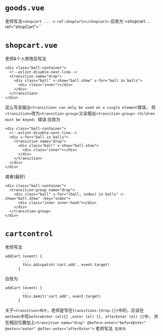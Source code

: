 # `goods.vue`
老师写法`<shopcart ... v-ref:shopCart></shopcart>`
应改为`<shopcart ... ref="shopCart"></shopcart>``

# `shopcart.vue`
老师&个人修改后写法
```
<div class="ball-container">
  <!--eslint-disable-next-line-->
  <transition name="drop">
    <div class="ball" v-show="ball.show" v-for="ball in balls">
      <div class="inner"></div>
    </div>
  </transition>
</div>
```
这么写会报出`<transition> can only be used on a single element`错误，
将`<transition>`改为`<transition-group>`又会报出`<transition-group> children must be keyed: `错误
应改为
```
<div class="ball-container">
  <!--eslint-disable-next-line-->
  <div v-for="ball in balls">
    <transition name="drop">
      <div class="ball" v-show="ball.show">
        <div class="inner"></div>
      </div>
    </transition>
  </div>
</div>
```
或者(最好)
```
<div class="ball-container">
  <transition-group name="drop">
    <div class="ball" v-for="(ball, index) in balls" v-show="ball.show" :key="index">
      <div class="inner inner-hook"></div>
    </div>
  </transition-group>
</div>
```
# `cartcontrol`
老师写法
```
addCart (event) {
        ...
        this.$dispatch('cart.add', event.target)
      }
```
应改为
```
addCart (event) {
        ...
        this.$emit('cart.add', event.target)
      }
```
关于`<transition>钩子`，老师是写在`transitions:{drop:{}}`中的，应该在`methods`中写`beforeEnter (el){} ,enter (el) {}, afterEnter (el) {}`中，
并在相应位置加上`<transition name="drop" @before-enter="beforeEnter" @enter="enter" @after-enter="afterEnter">`
老师写法``
应改为``